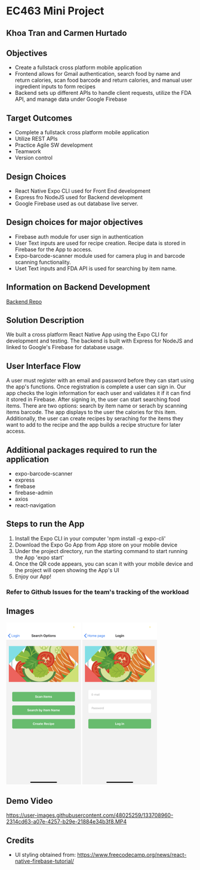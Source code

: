 # EC463 Mini Project
## Khoa Tran and Carmen Hurtado

## Objectives
- Create a fullstack cross platform mobile application 
- Frontend allows for Gmail authentication, search food by name and return calories, scan food barcode and return calories, and manual user ingredient inputs to form recipes
- Backend sets up different APIs to handle client requests, utilize the FDA API, and manage data under Google Firebase

## Target Outcomes
- Complete a fullstack cross platform mobile application
- Utilize REST APIs
- Practice Agile SW development
- Teamwork
- Version control

## Design Choices
* React Native Expo CLI used for Front End development
* Express fro NodeJS used for Backend development
* Google Firebase used as out database live server.

## Design choices for major objectives
* Firebase auth module for user sign in authentication
* User Text inputs are used for recipe creation. Recipe data is stored in Firebase for the App to access. 
* Expo-barcode-scanner module used for camera plug in and barcode scanning functionality.
* Uset Text inputs and FDA API is used for searching by item name.

## Information on Backend Development
[Backend Repo](https://github.com/khoatran2320/EC463-miniproj_backend)

## Solution Description
We built a cross platform React Native App using the Expo CLI for development and testing. The backend is built with Express for NodeJS and linked to Google's Firebase for database usage. 

## User Interface Flow
A user must register with an email and password before they can start using the app's functions. Once registration is complete a user can sign in. Our app checks the login information for each user and validates it if it can find it stored in Firebase. After signing in, the user can start searching food items. There are two options: search by item name or serach by scanning items barcode. The app displays to the user the calories for this item. Additionally, the user can create recipes by seraching for the items they want to add to the recipe and the app builds a recipe structure for later access. 

## Additional packages required to run the application
* expo-barcode-scanner
* express
* firebase
* firebase-admin
* axios
* react-navigation

## Steps to run the App
1. Install the Expo CLI in your computer 'npm install -g expo-cli'
2. Download the Expo Go App from App store on your mobile device
3. Under the project directory, run the starting command to start running the App 'expo start'
4. Once the QR code appears, you can scan it with your mobile device and the project will open showing the App's UI
5. Enjoy our App! 

### Refer to Github Issues for the team's tracking of the workload

## Images
<img src="/assets/screen1.jpeg" width="200"/>
<img src="/assets/screen2.jpeg" width="200"/>

## Demo Video


https://user-images.githubusercontent.com/48025259/133708960-2314cd63-a07e-4257-b29e-21884e34b3f8.MP4


## Credits
- UI styling obtained from: https://www.freecodecamp.org/news/react-native-firebase-tutorial/
